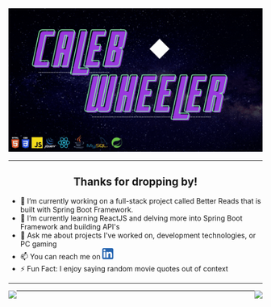 
<img src="https://github.com/CalebEWheeler/CalebEWheeler/blob/main/Caleb%2012.02.41%20AM.gif">

---

<h2 align="center">Thanks for dropping by!</h2>

* 🔭 I’m currently working on a full-stack project called Better Reads that is built with Spring Boot Framework.
* 🌱 I’m currently learning ReactJS and delving more into Spring Boot Framework and building API's
* 💬 Ask me about projects I've worked on, development technologies, or PC gaming
* 📫 You can reach me on <img src="https://github.com/CalebEWheeler/CalebEWheeler/blob/main/LinkedIn.png" width="22">
* ⚡  Fun Fact: I enjoy saying random movie quotes out of context

---



<img align="left" src="https://github-readme-stats.vercel.app/api?username=calebewheeler&&show_icons=true&title_color=76D2A2&icon_color=76D2A2&text_color=ffffff&bg_color=4e157f" height="220">

<img align="right" src="https://github-readme-stats.vercel.app/api/top-langs?username=calebewheeler&&show_icons=true&title_color=76D2A2&icon_color=76D2A2&text_color=daf7dc&bg_color=4e157f" height="220">

---
 

